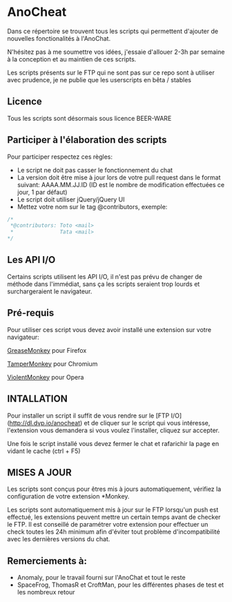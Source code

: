 AnoCheat
========

Dans ce répertoire se trouvent tous les scripts qui permettent d'ajouter de nouvelles fonctionalités à l'AnoChat.

N'hésitez pas à me soumettre vos idées, j'essaie d'allouer 2-3h par semaine à la conception et au maintien de ces scripts.

Les scripts présents sur le FTP qui ne sont pas sur ce repo sont à utiliser avec prudence, je ne publie que les userscripts en bêta / stables

## Licence
Tous les scripts sont désormais sous licence BEER-WARE

## Participer à l'élaboration des scripts
Pour participer respectez ces règles:

- Le script ne doit pas casser le fonctionnement du chat
- La version doit être mise à jour lors de votre pull request dans le format suivant: AAAA.MM.JJ.ID (ID est le nombre de modification effectuées ce jour, 1 par défaut)
- Le script doit utiliser jQuery/jQuery UI
- Mettez votre nom sur le tag @contributors, exemple:
```javascript
/*
 *@contributors: Toto <mail>
 *               Tata <mail>
*/
```

## Les API I/O
Certains scripts utilisent les API I/O, il n'est pas prévu de changer de méthode dans l'immédiat, sans ça les scripts seraient trop lourds et surchargeraient le navigateur.

## Pré-requis

Pour utiliser ces script vous devez avoir installé une extension sur votre navigateur:

[GreaseMonkey](https://addons.mozilla.org/fr/firefox/addon/greasemonkey/) pour Firefox 

[TamperMonkey](https://chrome.google.com/webstore/detail/tampermonkey/dhdgffkkebhmkfjojejmpbldmpobfkfo) pour Chromium 

[ViolentMonkey](https://addons.opera.com/fr/extensions/details/violent-monkey/) pour Opera 

## INTALLATION

Pour installer un script il suffit de vous rendre sur le [FTP I/O] (http://dl.dvp.io/anocheat) et de cliquer sur le script qui vous intéresse, l'extension vous demandera si vous voulez l'installer, cliquez sur accepter.

Une fois le script installé vous devez fermer le chat et rafarichir la page en vidant le cache (ctrl + F5)

## MISES A JOUR

Les scripts sont conçus pour êtres mis à jours automatiquement, vérifiez la configuration de votre extension *Monkey.

Les scripts sont automatiquement mis à jour sur le FTP lorsqu'un push est effectué, les extensions peuvent mettre un certain temps avant de checker le FTP. Il est conseillé de paramétrer votre extension pour effectuer un check toutes les 24h minimum afin d'éviter tout problème d'incompatibilité avec les dernières versions du chat.

## Remerciements à:

- Anomaly, pour le travail fourni sur l'AnoChat et tout le reste
- SpaceFrog, ThomasR et CroftMan, pour les différentes phases de test et les nombreux retour
